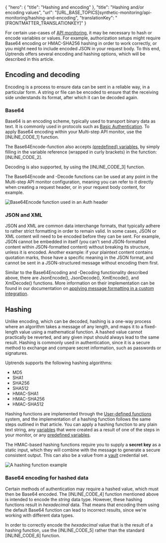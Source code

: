 {
  "hero": {
    "title": "Hashing and encoding"
  },
  "title": "Hashing and/or encoding values",
  "url": "[URL_BASE_TOPICS]synthetic-monitoring/api-monitoring/hashing-and-encoding",
  "translationKey": "[FRONTMATTER_TRANSLATIONKEY]"
}

For certain use-cases of [API monitoring]([LINK_URL_1]), it may be necessary to hash or encode variables or values. For example, authorization setups might require Base64 encoding or HMAC-SHA256 hashing in order to work correctly, or you might need to include encoded JSON in your request body. To this end, Uptrends offers several encoding and hashing options, which will be described in this article.

## Encoding and decoding

Encoding is a process to ensure data can be sent in a reliable way, in a particular form. A string or file can be encoded to ensure that the receiving side understands its format, after which it can be decoded again.

### Base64 
Base64 is an encoding scheme, typically used to transport binary data as text. It is commonly used in protocols such as [Basic Authentication]([LINK_URL_2]). To apply Base64 encoding within your Multi-step API monitor, use the [INLINE_CODE_1] function. 

The Base64Encode-function also accepts [(predefined) variables]([LINK_URL_3]), by simply filling in the variable reference (wrapped in curly brackets) in the function: [INLINE_CODE_2].

Decoding is also supported, by using the [INLINE_CODE_3] function. 

The Base64Encode and -Decode functions can be used at any point in the Multi-step API monitor configuration, meaning you can refer to it directly when creating a request header, or in your request body content, for example. 

![Base64Encode function used in an Auth header]([LINK_URL_4])

### JSON and XML

JSON and XML are common data interchange formats, that typically adhere to rather strict formatting in order to remain valid. In some cases, JSON or XML content will need to be encoded before they can be sent. For example, JSON cannot be embedded in itself (you can't send JSON-formatted content within JSON-formatted content) without breaking its structure, unless it is encoded. Another example: if your plaintext content contains quotation marks, those have a specific meaning in the JSON format, and cannot be sent in a JSON-structured message without encoding them first. 

Similar to the Base64Encoding and -Decoding functionality described above, there are JsonEncode(), JsonDecode(), XmlEncode(), and XmlDecode() functions. More information on their implementation can be found in our documentation on [applying message formatting in a custom integration]([LINK_URL_5]).

## Hashing

Unlike encoding, which can be decoded, hashing is a one-way process where an algorithm takes a message of any length, and maps it to a fixed-length value using a mathematical function. A hashed value cannot practically be reverted, and any given input should always lead to the same result. Hashing is commonly used in authentication, since it is a secure method to exchange and compare secret information, such as passwords or signatures. 

Uptrends supports the following hashing algorithms:

- MD5
- SHA1
- SHA256
- SHA512
- HMAC-SHA1
- HMAC-SHA256
- HMAC-SHA512

Hashing functions are implemented through the [User-defined functions]([LINK_URL_6]) system, and the implementation of a hashing function follows the same steps outlined in that article. You can apply a hashing function to any plain text string, any [variables]([LINK_URL_7]) that were created as a result of one of the steps in your monitor, or any [predefined variables]([LINK_URL_8]).

The HMAC-based hashing functions require you to supply a **secret key** as a static input, which they will combine with the message to generate a secure consistent output. This can also be a value from a [vault]([LINK_URL_9]) credential set.

![A hashing function example]([LINK_URL_10])


### Base64 encoding for hashed data

Certain methods of authentication may require a hashed value, which must then be Base64 encoded. The [INLINE_CODE_4] function mentioned above is intended to encode the *string* data type. However, these hashing functions result in *hexadecimal* data. That means that encoding them using the default Base64 function can lead to incorrect results, since we're working with different data types. 

In order to correctly encode the *hexadecimal* value that is the result of a hashing function, use the [INLINE_CODE_5] rather than the standard [INLINE_CODE_6] function.